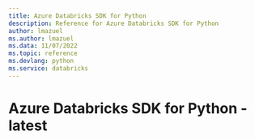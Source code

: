 ```yaml
---
title: Azure Databricks SDK for Python
description: Reference for Azure Databricks SDK for Python
author: lmazuel
ms.author: lmazuel
ms.data: 11/07/2022
ms.topic: reference
ms.devlang: python
ms.service: databricks
---
```

# Azure Databricks SDK for Python - latest

